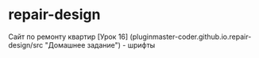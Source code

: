 # repair-design
Сайт по ремонту квартир
[Урок 16] (pluginmaster-coder.github.io.repair-design/src "Домашнее задание") - шрифты

